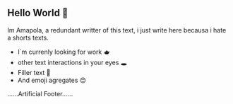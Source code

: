 ## Hello World 👋
Im Amapola, a redundant writter of this text, 
i just write here becausa i hate a shorts texts.
* I´m currenly looking for work 🫖
* other text interactions in your eyes 🕳️
* Filler text 📌
* And emoji agregates 😊


......Artificial Footer......
<!--
**AmapolaK/AmapolaK** is a ✨ _special_ ✨ repository because its `README.md` (this file) appears on your GitHub profile.

Here are some ideas to get you started:

- 🔭 I’m currently working on ...
- 🌱 I’m currently learning ...
- 👯 I’m looking to collaborate on ...
- 🤔 I’m looking for help with ...
- 💬 Ask me about ...
- 📫 How to reach me: ...
- 😄 Pronouns: ...
- ⚡ Fun fact: ...
-->
